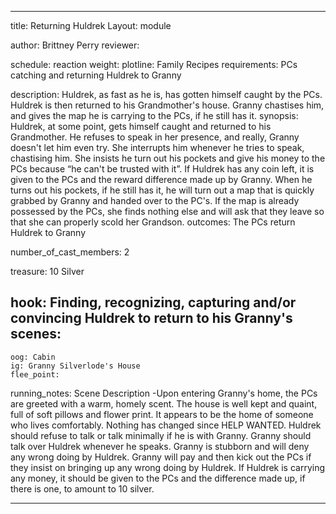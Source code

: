 
---
title: Returning Huldrek
Layout: module

author: Brittney Perry
reviewer: 

schedule: reaction
weight: 
plotline: Family Recipes
requirements: PCs catching and returning Huldrek to Granny

description: Huldrek, as fast as he is, has gotten himself caught by the PCs. Huldrek is then returned to his Grandmother's house. Granny chastises him, and gives the map he is carrying to the PCs, if he still has it.
synopsis: Huldrek, at some point, gets himself caught and returned to his Grandmother. He refuses to speak in her presence, and really, Granny doesn't let him even try. She interrupts him whenever he tries to speak, chastising him. She insists he turn out his pockets and give his money to the PCs because “he can't be trusted with it”. If Huldrek has any coin left, it is given to the PCs and the reward difference made up by Granny. When he turns out his pockets, if he still has it, he will turn out a map that is quickly grabbed by Granny and handed over to the PC's. If the map is already possessed by the PCs, she finds nothing else and will ask that they leave so that she can properly scold her Grandson.
outcomes: The PCs return Huldrek to Granny

number_of_cast_members: 2

treasure: 10 Silver 


hook: Finding, recognizing, capturing and/or convincing Huldrek to return to his Granny's 
scenes: 
  - 
    oog: Cabin	
    ig: Granny Silverlode's House
    flee_point: 

running_notes: Scene Description -Upon entering Granny's home, the PCs are greeted with a warm, homely scent. The house is well kept and quaint, full of soft pillows and flower print. It appears to be the home of someone who lives comfortably. Nothing has changed since HELP WANTED. Huldrek should refuse to talk or talk minimally if he is with Granny. Granny should talk over Huldrek whenever he speaks. Granny is stubborn and will deny any wrong doing by Huldrek. Granny will pay and then kick out the PCs if they insist on bringing up any wrong doing by Huldrek. If Huldrek is carrying any money,  it should be given to the PCs and the difference made up, if there is one, to amount to 10 silver. 


---